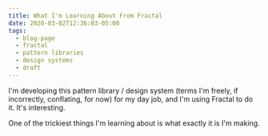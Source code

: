 ```yaml
---
title: What I'm Learning About From Fractal
date: 2020-03-02T12:36:03-05:00
tags:
  - blog-page
  - fractal
  - pattern libraries
  - design systems
  - draft
---
```


I'm developing this pattern library / design system (terms I'm freely, if incorrectly, conflating, for now) for my day job, and I'm using Fractal to do it. It's interesting.

One of the trickiest things I'm learning about is what exactly it is I'm making.
